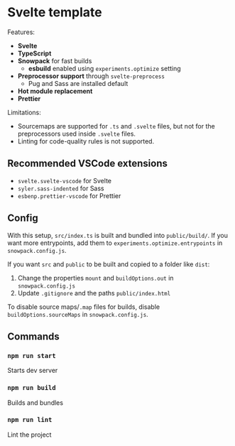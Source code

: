 # Svelte template

Features:

- **Svelte**
- **TypeScript**
- **Snowpack** for fast builds
  - **esbuild** enabled using `experiments.optimize` setting
- **Preprocessor support** through `svelte-preprocess`
  - Pug and Sass are installed default
- **Hot module replacement**
- **Prettier**

Limitations:

- Sourcemaps are supported for `.ts` and `.svelte` files, but not for the preprocessors used inside `.svelte` files.
- Linting for code-quality rules is not supported.

## Recommended VSCode extensions

- `svelte.svelte-vscode` for Svelte
- `syler.sass-indented` for Sass
- `esbenp.prettier-vscode` for Prettier

## Config

With this setup, `src/index.ts` is built and bundled into `public/build/`. If you want more entrypoints, add them to `experiments.optimize.entrypoints` in `snowpack.config.js`.

If you want `src` and `public` to be built and copied to a folder like `dist`:

1. Change the properties `mount` and `buildOptions.out` in `snowpack.config.js`
2. Update `.gitignore` and the paths `public/index.html`

To disable source maps/`.map` files for builds, disable `buildOptions.sourceMaps` in `snowpack.config.js`.

## Commands

### `npm run start`

Starts dev server

### `npm run build`

Builds and bundles

### `npm run lint`

Lint the project
